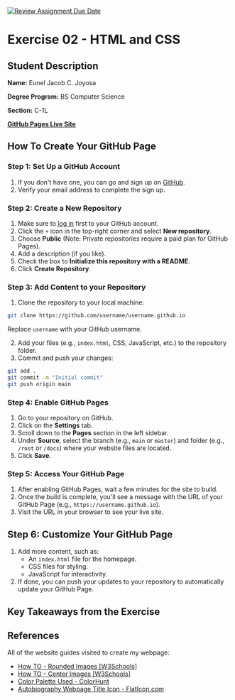 [![Review Assignment Due Date](https://classroom.github.com/assets/deadline-readme-button-22041afd0340ce965d47ae6ef1cefeee28c7c493a6346c4f15d667ab976d596c.svg)](https://classroom.github.com/a/qNZiFvbi)


# Exercise 02 - HTML and CSS 

## Student Description

**Name:** Eunel Jacob C. Joyosa

**Degree Program:** BS Computer Science

**Section:** C-1L

[**GitHub Pages Live Site**](https://cmsc-100-2s24-25.github.io/exer-02-html-with-css-yuuneeell/)


## How To Create Your GitHub Page
### **Step 1: Set Up a GitHub Account**
1. If you don't have one, you can go and sign up on [GitHub](https://github.com/signup).
2. Verify your email address to complete the sign up.
### **Step 2: Create a New Repository**
1. Make sure to [log in](https://github.com/login) first to your GitHub account.
2. Click the `+` icon in the top-right corner and select **New repository**.
3. Choose **Public** (Note: Private repositories require a paid plan for GitHub Pages).
4. Add a description (if you like).
5. Check the box to **Initialize this repository with a README**.
6. Click **Create Repository**.


### **Step 3: Add Content to your Repository**
1. Clone the repository to your local machine:
```bash
git clone https://github.com/username/username.github.io
```
Replace `username` with your GitHub username.

2. Add your files (e.g., `index.html`, CSS, JavaScript, etc.) to the repository folder.
3. Commit and push your changes:
```bash
git add .
git commit -m "Initial commit"
git push origin main
```


### **Step 4: Enable GitHub Pages**
1. Go to your repository on GitHub.
2. Click on the **Settings** tab.
3. Scroll down to the **Pages** section in the left sidebar.
4. Under **Source**, select the branch (e.g., `main` or `master`) and folder (e.g., `/root` or `/docs`) where your website files are located.
5. Click **Save**.


### **Step 5: Access Your GitHub Page**
1. After enabling GitHub Pages, wait a few minutes for the site to build.
2. Once the build is complete, you'll see a message with the URL of your GitHub Page (e.g., `https://username.github.io`).
3. Visit the URL in your browser to see your live site.


## **Step 6: Customize Your GitHub Page**
1. Add more content, such as:
    - An `index.html` file for the homepage.
    - CSS files for styling.
    - JavaScript for interactivity.
2. If done, you can push your updates to your repository to automatically update your GitHub Page.

## Key Takeaways from the Exercise

## References
All of the website guides visited to create my webpage:
- [How TO - Rounded Images [W3Schools]](https://www.w3schools.com/howto/howto_css_rounded_images.asp)
- [How TO - Center Images [W3Schools]](https://www.w3schools.com/howto/howto_css_image_center.asp)
- [Color Palette Used - ColorHunt](https://colorhunt.co/palette/181c143c3d37697565ecdfcc) 
- [Autobiography Webpage Title Icon - FlatIcon.com](https://www.flaticon.com/free-icon/book_15972175?term=autobiography&page=1&position=14&origin=search&related_id=15972175)